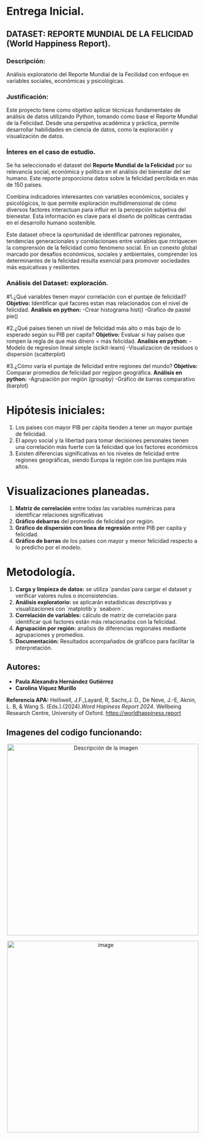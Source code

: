 # Entrega Inicial.
## DATASET: REPORTE MUNDIAL DE LA FELICIDAD (World Happiness Report).

### Descripción: 
Análisis exploratorio del Reporte Mundial de la Fecilidad con enfoque en variables sociales, económicas y psicológicas.

### Justificación: 
Este proyecto tiene como objetivo aplicar técnicas fundamentales de análisis de datos utilizando Python, tomando como base
el Reporte Mundial de la Felicidad. Desde una perspetiva académica y práctica, permite desarrollar habilidades en ciencia de 
datos, como la exploración y visualización de datos. 

### Ínteres en el caso de estudio.
Se ha seleccionado el dataset del **Reporte Mundial de la Felicidad** por su relevancia social, económica y política 
en el análisis del bienestar del ser humano. Este reporte proporciona datos sobre la felicidad percibida en más de 150 países. 

Combina indicadores interesantes con variables económicos, sociales y psicológicos, lo que permite exploración multidimensional de cómo diversos factores interactuan para influir en la percepción subjetiva del bienestar. Esta información es clave para el diseño de políticas centradas en el desarrollo humano sostenible. 

Este dataset ofrece la oportunidad de identificar patrones regionales, tendencias generacionales y correlacionaes entre variables que rnriquecen la comprensión de la felicidad como fenómeno social. En un conexto global marcado por desafíos económicos, sociales y ambientales, comprender los determinantes de la felicidad resulta esencial para promover sociedades más equicativas y resilientes. 

### Análisis del Dataset: exploración. 

#1.¿Qué variables tienen mayor correlación con el puntaje de felicidad?
**Objetivo:**
Identificar qué facores estan mas relacionados con el nivel de felicidad. 
**Análisis en python:**
-Crear histograma hist()
-Grafico de pastel pie()

#2.¿Qué países tienen un nivel de felicidad más alto o más bajo de lo esperado según su PIB per capita?
**Objetivo:**
Evaluar si hay países que rompen la regla de que mas dinero = más felicidad.
**Analisis en python:**
-Modelo de regresíon lineal simple (scikit-learn)
-Visualizacion de residuos o dispersión (scatterplot)

#3.¿Cómo varía el puntaje de felicidad entre regiones del mundo?
**Objetivo:**
Comparar promedios de felicidad por regipon geográfica.
**Análisis en python:**
-Agrupación por región (groupby)
-Gráfico de barras comparativo (barplot)

# Hipótesis iniciales: 
1. Los países con mayor PIB per cápita tienden a tener un mayor puntaje de felicidad.
2. El apoyo social y la libertad para tomar decisiones personales tienen una correlación
más fuerte con la felicidad que los factores económicos
3. Existen diferencias significativas en los niveles de felicidad entre regiones geográficas,
siendo Europa la región con los puntajes más altos.

# Visualizaciones planeadas.

1. **Matriz de correlación** entre todas las variables numéricas para identificar relaciones significativas
2. **Gráfico debarras** del promedio de felicidad por región.
3. **Gráfico de dispersión con línea de regresión** entre PIB per capita y felicidad.
4. **Gráfico de barras** de los países con mayor y menor felicidad respecto a lo predicho por el modelo.

# Metodología.

1. **Carga y limpieza de datos:** se utiliza ´pandas´para cargar el dataset y verificar valores nulos o inconsistencias.
2. **Análisis exploratorio:** se aplicarán estadísticas descriptivas y visualizaciones con ´matplotib´y ´seaborn´.
3. **Correlación de variables:** cálculo de matriz de correlación para identificar qué factores están más relacionados con la felicidad. 
4. **Agrupación por región:** analisís de diferencias regionales mediante agrupaciones y promedios.
5. **Documentación:** Resultados acompañados de gráficos para facilitar la interpretación. 

## Autores:

- **Paula Alexandra Hernández Gutiérrez**
- **Carolina Víquez Murillo**

**Referencia APA:**
Helliwell, J.F.,Layard, R, Sachs,J. D., De Neve, J.-E, Aknin, L. B, & Wang S. (Eds.).(2024).*Word Hapiness Report 2024*. Wellbeing Research Centre, University of Oxford. 
https://worldhappiness.report 

## Imagenes del codigo funcionando:
<p align="center">
  <img src="https://github.com/user-attachments/assets/6725ed0a-7da7-468e-a594-1e4bd9a85cdd" alt="Descripción de la imagen" width="500"/>
</p>

<p align="center">
  <img src="https://github.com/user-attachments/assets/314e85c4-2b89-476c-a698-4ad38e31bc30" alt="image" width="500"/>
</p>


